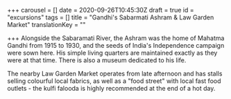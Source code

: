 +++
carousel = []
date = 2020-09-26T10:45:30Z
draft = true
id = "excursions"
tags = []
title = "Gandhi's Sabarmati Ashram & Law Garden Market"
translationKey = ""

+++
Alongside the Sabaramati River, the Ashram was the home of Mahatma Gandhi from 1915 to 1930, and the seeds of India's Independence campaign were sown here. His simple living quarters are maintained exactly as they were at that time. There is also a museum dedicated to his life.

The nearby Law Garden Market operates from late afternoon and has stalls selling colourful local fabrics, as well as a "food street" with local fast food outlets - the kulfi falooda is highly recommended at the end of a hot day.